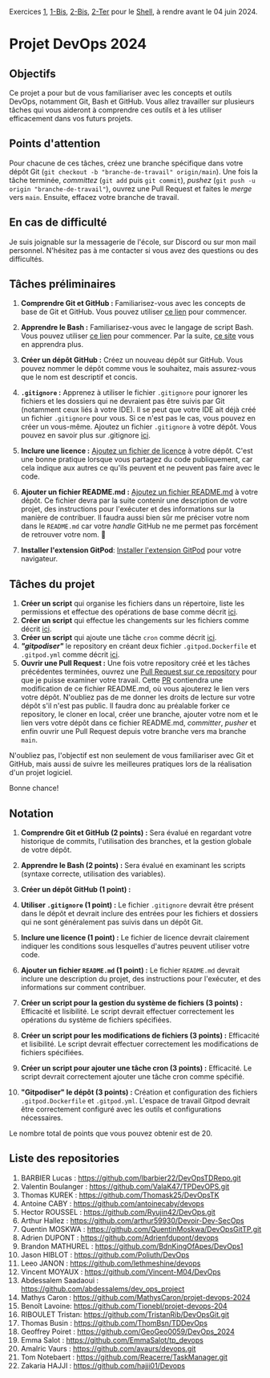 Exercices [1](https://gounthar.github.io/learning-2024-devops/shell/#%F0%9F%A7%AA-exercise-1-file-system-management), [1-Bis](https://gounthar.github.io/learning-2024-devops/shell/#%F0%9F%A7%AA-exercise-1-bis-file-system-management), [2-Bis](https://gounthar.github.io/learning-2024-devops/shell/#%F0%9F%A7%AA-exercise-2-bis-cron-on-gitpod), [2-Ter](https://gounthar.github.io/learning-2024-devops/shell/#%F0%9F%A7%AA-exercise-2-ter-make-cron-available-on-gitpod-from-the-start) pour le [Shell](https://gounthar.github.io/learning-2024-devops/shell/), à rendre avant le 04 juin 2024.

# Projet DevOps 2024

## Objectifs

Ce projet a pour but de vous familiariser avec les concepts et outils DevOps, notamment Git, Bash et GitHub.
Vous allez travailler sur plusieurs tâches qui vous aideront à comprendre ces outils et à les utiliser efficacement dans vos futurs projets.

## Points d'attention

Pour chacune de ces tâches, créez une branche spécifique dans votre dépôt Git (`git checkout -b "branche-de-travail" origin/main`).
Une fois la tâche terminée, _committez_ (`git add` puis `git commit`), _pushez_ (`git push -u origin "branche-de-travail"`), ouvrez une Pull Request et faites le _merge_ vers `main`.
Ensuite, effacez votre branche de travail.

## En cas de difficulté

Je suis joignable sur la messagerie de l'école, sur Discord ou sur mon mail personnel.
N'hésitez pas à me contacter si vous avez des questions ou des difficultés.

## Tâches préliminaires

1. **Comprendre Git et GitHub :** Familiarisez-vous avec les concepts de base de Git et GitHub. Vous pouvez utiliser [ce lien](https://guides.github.com/introduction/git-handbook/) pour commencer.

2. **Apprendre le Bash :** Familiarisez-vous avec le langage de script Bash. Vous pouvez utiliser [ce lien](https://www.learnshell.org/) pour commencer.
Par la suite, [ce site](https://hangar118.sdf.org/p/bash-scripting-guide/) vous en apprendra plus.

3. **Créer un dépôt GitHub :** Créez un nouveau dépôt sur GitHub. Vous pouvez nommer le dépôt comme vous le souhaitez, mais assurez-vous que le nom est descriptif et concis.

4. **`.gitignore` :** Apprenez à utiliser le fichier `.gitignore` pour ignorer les fichiers et les dossiers qui ne devraient pas être suivis par Git (notamment ceux liés à votre IDE).
Il se peut que votre IDE ait déjà créé un fichier `.gitignore` pour vous. Si ce n'est pas le cas, vous pouvez en créer un vous-même.
Ajoutez un fichier `.gitignore` à votre dépôt. Vous pouvez en savoir plus sur .gitignore [ici](https://git-scm.com/docs/gitignore).

5. **Inclure une licence :** [Ajoutez un fichier de licence](https://docs.github.com/fr/repositories/managing-your-repositorys-settings-and-features/customizing-your-repository/licensing-a-repository) à votre dépôt. C'est une bonne pratique lorsque vous partagez du code publiquement, car cela indique aux autres ce qu'ils peuvent et ne peuvent pas faire avec le code.

6. **Ajouter un fichier README.md :** [Ajoutez un fichier README.md](https://docs.github.com/fr/repositories/creating-and-managing-repositories/best-practices-for-repositories#create-a-readme-file) à votre dépôt. Ce fichier devra par la suite contenir une description de votre projet, des instructions pour l'exécuter et des informations sur la manière de contribuer.
Il faudra aussi bien sûr me préciser votre nom dans le `README.md` car votre _handle_ GitHub ne me permet pas forcément de retrouver votre nom. :shrug:
7.  **Installer l'extension GitPod**: [Installer l'extension GitPod](https://www.gitpod.io/docs/introduction/getting-started#install-the-browser-extension) pour votre navigateur.

## Tâches du projet

1. **Créer un script** qui organise les fichiers dans un répertoire, liste les permissions et effectue des opérations de base comme décrit [ici](https://gounthar.github.io/learning-2024-devops/shell/#%F0%9F%A7%AA-exercise-1-file-system-management).
2. **Créer un script** qui effectue les changements sur les fichiers comme décrit [ici](https://gounthar.github.io/learning-2024-devops/shell/#%F0%9F%A7%AA-exercise-1-bis-file-system-management).
3. **Créer un script** qui ajoute une tâche `cron` comme décrit [ici](https://gounthar.github.io/learning-2024-devops/shell/#%F0%9F%A7%AA-exercise-2-bis-cron-on-gitpod).
4. **_"gitpodiser"_** le repository en créant deux fichier `.gitpod.Dockerfile` et `.gitpod.yml` comme décrit [ici](https://gounthar.github.io/learning-2024-devops/shell/#%F0%9F%A7%AA-exercise-2-ter-make-cron-available-on-gitpod-from-the-start).
5. **Ouvrir une Pull Request :** Une fois votre repository créé et les tâches précédentes terminées, ouvrez une [Pull Request sur ce repository](https://github.com/gounthar/DevOpsGitGuide/compare) pour que je puisse examiner votre travail.
Cette [PR](https://docs.github.com/fr/pull-requests) contiendra une modification de ce fichier README.md, où vous ajouterez le lien vers votre dépôt. N'oubliez pas de me donner les droits de lecture sur votre dépôt s'il n'est pas public.
Il faudra donc au préalable forker ce repository, le cloner en local, créer une branche, ajouter votre nom et le lien vers votre dépôt dans ce fichier README.md, _committer_, _pusher_ et enfin ouvrir une Pull Request depuis votre branche vers ma branche `main`.

N'oubliez pas, l'objectif est non seulement de vous familiariser avec Git et GitHub, mais aussi de suivre les meilleures pratiques lors de la réalisation d'un projet logiciel.

Bonne chance!

## Notation

1. **Comprendre Git et GitHub (2 points) :** Sera évalué en regardant votre historique de commits, l'utilisation des branches, et la gestion globale de votre dépôt.

2. **Apprendre le Bash (2 points) :** Sera évalué en examinant les scripts (syntaxe correcte, utilisation des variables).

3. **Créer un dépôt GitHub (1 point) :** 

4. **Utiliser `.gitignore` (1 point) :** Le fichier `.gitignore` devrait être présent dans le dépôt et devrait inclure des entrées pour les fichiers et dossiers qui ne sont généralement pas suivis dans un dépôt Git.

5. **Inclure une licence (1 point) :** Le fichier de licence devrait clairement indiquer les conditions sous lesquelles d'autres peuvent utiliser votre code.

6. **Ajouter un fichier `README.md` (1 point) :** Le fichier `README.md` devrait inclure une description du projet, des instructions pour l'exécuter, et des informations sur comment contribuer.

7. **Créer un script pour la gestion du système de fichiers (3 points) :** Efficacité et lisibilité. Le script devrait effectuer correctement les opérations du système de fichiers spécifiées.

8. **Créer un script pour les modifications de fichiers (3 points) :** Efficacité et lisibilité. Le script devrait effectuer correctement les modifications de fichiers spécifiées.

9. **Créer un script pour ajouter une tâche cron (3 points) :** Efficacité. Le script devrait correctement ajouter une tâche cron comme spécifié.

10. **"Gitpodiser" le dépôt (3 points) :** Création et configuration des fichiers `.gitpod.Dockerfile` et `.gitpod.yml`. L'espace de travail Gitpod devrait être correctement configuré avec les outils et configurations nécessaires.

Le nombre total de points que vous pouvez obtenir est de 20.

## Liste des repositories

1. BARBIER Lucas : https://github.com/lbarbier22/DevOpsTDRepo.git
2. Valentin Boulanger : https://github.com/ValaK47/TPDevOPS.git
3. Thomas KUREK : https://github.com/Thomask25/DevOpsTK
4. Antoine CABY : https://github.com/antoinecaby/devops
5. Hector ROUSSEL : https://github.com/Ryujin42/DevOps.git
6. Arthur Hallez : https://github.com/arthur59930/Devoir-Dev-SecOps
7. Quentin MOSKWA : https://github.com/QuentinMoskwa/DevOpsGitTP.git
8. Adrien DUPONT : https://github.com/Adrienfdupont/devops
9. Brandon MATHUREL : https://github.com/BdnKingOfApes/DevOps1
10. Jason HIBLOT : https://github.com/Poliuth/DevOps
11. Leeo JANON : https://github.com/lethmeshine/devops
12. Vincent MOYAUX : https://github.com/Vincent-M04/DevOps
13. Abdessalem Saadaoui : https://github.com/abdessalems/dev_ops_project
14. Mathys Caron : https://github.com/MathysCaron/projet-devops-2024
15. Benoît Lavoine: https://github.com/Tionebl/projet-devops-204
16. RIBOULET Tristan: https://github.com/TristanRib/DevOpsGit.git
17. Thomas Busin : https://github.com/ThomBsn/TDDevOps
18. Geoffrey Poiret : https://github.com/GeoGeo0059/DevOps_2024
19. Emma Salot : https://github.com/EmmaSalot/tp_devops
20. Amalric Vaurs : https://github.com/avaurs/devops.git
21. Tom Notebaert : https://github.com/Reacerre/TaskManager.git
22. Zakaria HAJJI : https://github.com/hajji01/Devops
